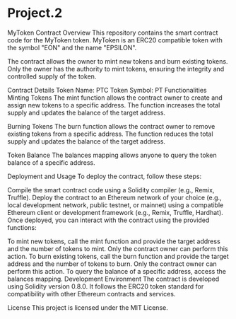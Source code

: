 # Project.2

MyToken Contract
Overview
This repository contains the smart contract code for the MyToken token. MyToken is an ERC20 compatible token with the symbol "EON" and the name "EPSILON".

The contract allows the owner to mint new tokens and burn existing tokens. Only the owner has the authority to mint tokens, ensuring the integrity and controlled supply of the token.

Contract Details
Token Name: PTC
Token Symbol: PT
Functionalities
Minting Tokens
The mint function allows the contract owner to create and assign new tokens to a specific address. The function increases the total supply and updates the balance of the target address.

Burning Tokens
The burn function allows the contract owner to remove existing tokens from a specific address. The function reduces the total supply and updates the balance of the target address.

Token Balance
The balances mapping allows anyone to query the token balance of a specific address.

Deployment and Usage
To deploy the contract, follow these steps:

Compile the smart contract code using a Solidity compiler (e.g., Remix, Truffle).
Deploy the contract to an Ethereum network of your choice (e.g., local development network, public testnet, or mainnet) using a compatible Ethereum client or development framework (e.g., Remix, Truffle, Hardhat).
Once deployed, you can interact with the contract using the provided functions:

To mint new tokens, call the mint function and provide the target address and the number of tokens to mint. Only the contract owner can perform this action.
To burn existing tokens, call the burn function and provide the target address and the number of tokens to burn. Only the contract owner can perform this action.
To query the balance of a specific address, access the balances mapping.
Development Environment
The contract is developed using Solidity version 0.8.0. It follows the ERC20 token standard for compatibility with other Ethereum contracts and services.


License
This project is licensed under the MIT License.
